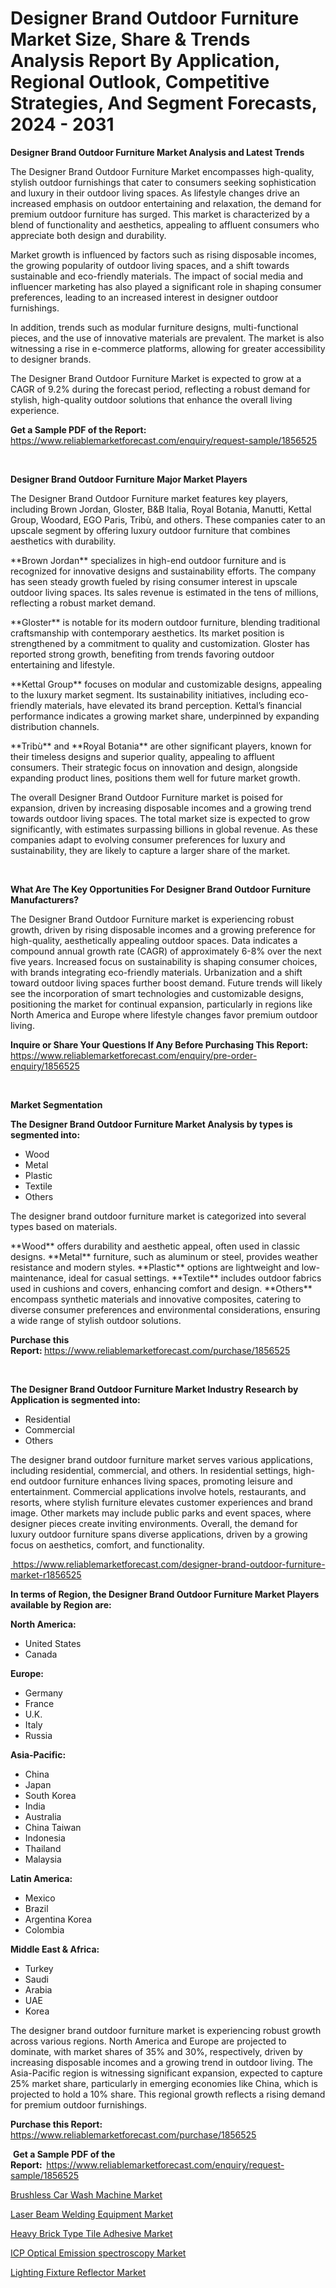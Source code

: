 <p><h1>Designer Brand Outdoor Furniture Market Size, Share & Trends Analysis Report By Application, Regional Outlook, Competitive Strategies, And Segment Forecasts, 2024 - 2031</h1></p><p><strong>Designer Brand Outdoor Furniture Market Analysis and Latest Trends</strong></p>
<p><p>The Designer Brand Outdoor Furniture Market encompasses high-quality, stylish outdoor furnishings that cater to consumers seeking sophistication and luxury in their outdoor living spaces. As lifestyle changes drive an increased emphasis on outdoor entertaining and relaxation, the demand for premium outdoor furniture has surged. This market is characterized by a blend of functionality and aesthetics, appealing to affluent consumers who appreciate both design and durability.</p><p>Market growth is influenced by factors such as rising disposable incomes, the growing popularity of outdoor living spaces, and a shift towards sustainable and eco-friendly materials. The impact of social media and influencer marketing has also played a significant role in shaping consumer preferences, leading to an increased interest in designer outdoor furnishings.</p><p>In addition, trends such as modular furniture designs, multi-functional pieces, and the use of innovative materials are prevalent. The market is also witnessing a rise in e-commerce platforms, allowing for greater accessibility to designer brands.</p><p>The Designer Brand Outdoor Furniture Market is expected to grow at a CAGR of 9.2% during the forecast period, reflecting a robust demand for stylish, high-quality outdoor solutions that enhance the overall living experience.</p></p>
<p><strong>Get a Sample PDF of the Report:&nbsp;</strong> <a href="https://www.reliablemarketforecast.com/enquiry/request-sample/1856525?utm_campaign=1569&utm_medium=2&utm_source=Github&utm_content=ia&utm_term=20102024&utm_id=designer-brand-outdoor-furniture">https://www.reliablemarketforecast.com/enquiry/request-sample/1856525</a></p>
<p>&nbsp;</p>
<p><strong>Designer Brand Outdoor Furniture Major Market Players</strong></p>
<p><p>The Designer Brand Outdoor Furniture market features key players, including Brown Jordan, Gloster, B&B Italia, Royal Botania, Manutti, Kettal Group, Woodard, EGO Paris, Tribù, and others. These companies cater to an upscale segment by offering luxury outdoor furniture that combines aesthetics with durability.</p><p>**Brown Jordan** specializes in high-end outdoor furniture and is recognized for innovative designs and sustainability efforts. The company has seen steady growth fueled by rising consumer interest in upscale outdoor living spaces. Its sales revenue is estimated in the tens of millions, reflecting a robust market demand.</p><p>**Gloster** is notable for its modern outdoor furniture, blending traditional craftsmanship with contemporary aesthetics. Its market position is strengthened by a commitment to quality and customization. Gloster has reported strong growth, benefiting from trends favoring outdoor entertaining and lifestyle. </p><p>**Kettal Group** focuses on modular and customizable designs, appealing to the luxury market segment. Its sustainability initiatives, including eco-friendly materials, have elevated its brand perception. Kettal’s financial performance indicates a growing market share, underpinned by expanding distribution channels.</p><p>**Tribù** and **Royal Botania** are other significant players, known for their timeless designs and superior quality, appealing to affluent consumers. Their strategic focus on innovation and design, alongside expanding product lines, positions them well for future market growth.</p><p>The overall Designer Brand Outdoor Furniture market is poised for expansion, driven by increasing disposable incomes and a growing trend towards outdoor living spaces. The total market size is expected to grow significantly, with estimates surpassing billions in global revenue. As these companies adapt to evolving consumer preferences for luxury and sustainability, they are likely to capture a larger share of the market.</p></p>
<p>&nbsp;</p>
<p><strong>What Are The Key Opportunities For Designer Brand Outdoor Furniture Manufacturers?</strong></p>
<p><p>The Designer Brand Outdoor Furniture market is experiencing robust growth, driven by rising disposable incomes and a growing preference for high-quality, aesthetically appealing outdoor spaces. Data indicates a compound annual growth rate (CAGR) of approximately 6-8% over the next five years. Increased focus on sustainability is shaping consumer choices, with brands integrating eco-friendly materials. Urbanization and a shift toward outdoor living spaces further boost demand. Future trends will likely see the incorporation of smart technologies and customizable designs, positioning the market for continual expansion, particularly in regions like North America and Europe where lifestyle changes favor premium outdoor living.</p></p>
<p><strong>Inquire or Share Your Questions If Any Before Purchasing This Report:</strong> <a href="https://www.reliablemarketforecast.com/enquiry/pre-order-enquiry/1856525?utm_campaign=1569&utm_medium=2&utm_source=Github&utm_content=ia&utm_term=20102024&utm_id=designer-brand-outdoor-furniture">https://www.reliablemarketforecast.com/enquiry/pre-order-enquiry/1856525</a></p>
<p>&nbsp;</p>
<p><strong>Market Segmentation</strong></p>
<p><strong>The Designer Brand Outdoor Furniture Market Analysis by types is segmented into:</strong></p>
<p><ul><li>Wood</li><li>Metal</li><li>Plastic</li><li>Textile</li><li>Others</li></ul></p>
<p><p>The designer brand outdoor furniture market is categorized into several types based on materials. </p><p>**Wood** offers durability and aesthetic appeal, often used in classic designs. **Metal** furniture, such as aluminum or steel, provides weather resistance and modern styles. **Plastic** options are lightweight and low-maintenance, ideal for casual settings. **Textile** includes outdoor fabrics used in cushions and covers, enhancing comfort and design. **Others** encompass synthetic materials and innovative composites, catering to diverse consumer preferences and environmental considerations, ensuring a wide range of stylish outdoor solutions.</p></p>
<p><strong>Purchase this Report:&nbsp;</strong><a href="https://www.reliablemarketforecast.com/purchase/1856525?utm_campaign=1569&utm_medium=2&utm_source=Github&utm_content=ia&utm_term=20102024&utm_id=designer-brand-outdoor-furniture">https://www.reliablemarketforecast.com/purchase/1856525</a></p>
<p>&nbsp;</p>
<p><strong>The Designer Brand Outdoor Furniture Market Industry Research by Application is segmented into:</strong></p>
<p><ul><li>Residential</li><li>Commercial</li><li>Others</li></ul></p>
<p><p>The designer brand outdoor furniture market serves various applications, including residential, commercial, and others. In residential settings, high-end outdoor furniture enhances living spaces, promoting leisure and entertainment. Commercial applications involve hotels, restaurants, and resorts, where stylish furniture elevates customer experiences and brand image. Other markets may include public parks and event spaces, where designer pieces create inviting environments. Overall, the demand for luxury outdoor furniture spans diverse applications, driven by a growing focus on aesthetics, comfort, and functionality.</p></p>
<p><a href="https://www.reliablemarketforecast.com/designer-brand-outdoor-furniture-market-r1856525?utm_campaign=1569&utm_medium=2&utm_source=Github&utm_content=ia&utm_term=20102024&utm_id=designer-brand-outdoor-furniture">&nbsp;https://www.reliablemarketforecast.com/designer-brand-outdoor-furniture-market-r1856525</a></p>
<p><strong>In terms of Region, the Designer Brand Outdoor Furniture Market Players available by Region are:</strong></p>
<p>
    <p> <strong> North America: </strong>
        <ul>
            <li>United States</li>
            <li>Canada</li>
        </ul>
        </p> 
    <p> <strong> Europe: </strong>
        <ul>
            <li>Germany</li>
            <li>France</li>
            <li>U.K.</li>
            <li>Italy</li>
            <li>Russia</li>
        </ul>
        </p> 
    <p> <strong> Asia-Pacific: </strong>
        <ul>
            <li>China</li>
            <li>Japan</li>
            <li>South Korea</li>
            <li>India</li>
            <li>Australia</li>
            <li>China Taiwan</li>
            <li>Indonesia</li>
            <li>Thailand</li>
            <li>Malaysia</li>
        </ul>
        </p> 
    <p> <strong> Latin America: </strong>
        <ul>
            <li>Mexico</li>
            <li>Brazil</li>
            <li>Argentina Korea</li>
            <li>Colombia</li>
        </ul>
        </p> 
    <p> <strong> Middle East & Africa: </strong>
        <ul>
            <li>Turkey</li>
            <li>Saudi</li>
            <li>Arabia</li>
            <li>UAE</li>
            <li>Korea</li>
        </ul>
    </p>
    </p>
<p><p>The designer brand outdoor furniture market is experiencing robust growth across various regions. North America and Europe are projected to dominate, with market shares of 35% and 30%, respectively, driven by increasing disposable incomes and a growing trend in outdoor living. The Asia-Pacific region is witnessing significant expansion, expected to capture 25% market share, particularly in emerging economies like China, which is projected to hold a 10% share. This regional growth reflects a rising demand for premium outdoor furnishings.</p></p>
<p><strong>Purchase this Report: </strong><a href="https://www.reliablemarketforecast.com/purchase/1856525?utm_campaign=1569&utm_medium=2&utm_source=Github&utm_content=ia&utm_term=20102024&utm_id=designer-brand-outdoor-furniture">https://www.reliablemarketforecast.com/purchase/1856525</a></p>
<p>&nbsp;<strong>Get a Sample PDF of the Report:&nbsp;&nbsp;</strong><a href="https://www.reliablemarketforecast.com/enquiry/request-sample/1856525?utm_campaign=1569&utm_medium=2&utm_source=Github&utm_content=ia&utm_term=20102024&utm_id=designer-brand-outdoor-furniture">https://www.reliablemarketforecast.com/enquiry/request-sample/1856525</a></p>
<p><strong></strong></p>
<p><p><a href="https://www.linkedin.com/pulse/future-brushless-car-wash-machine-market-global-forecast-trends-cvj1f?utm_campaign=1569&utm_medium=2&utm_source=Github&utm_content=ia&utm_term=20102024&utm_id=designer-brand-outdoor-furniture">Brushless Car Wash Machine Market</a></p><p><a href="https://www.linkedin.com/pulse/laser-beam-welding-equipment-market-ecosystem-competitive-db4sf?utm_campaign=1569&utm_medium=2&utm_source=Github&utm_content=ia&utm_term=20102024&utm_id=designer-brand-outdoor-furniture">Laser Beam Welding Equipment Market</a></p><p><a href="https://github.com/NargisHussain432/Market-Research-Report-List-1/blob/main/heavy-brick-type-tile-adhesive-market.md?utm_campaign=1569&utm_medium=2&utm_source=Github&utm_content=ia&utm_term=20102024&utm_id=designer-brand-outdoor-furniture">Heavy Brick Type Tile Adhesive Market</a></p><p><a href="https://www.linkedin.com/pulse/icp-optical-emission-spectroscopy-market-size-growth-industry-wxkdf?utm_campaign=1569&utm_medium=2&utm_source=Github&utm_content=ia&utm_term=20102024&utm_id=designer-brand-outdoor-furniture">ICP Optical Emission spectroscopy Market</a></p><p><a href="https://www.linkedin.com/pulse/digital-transformation-lighting-fixture-reflector-industry-p77kf?utm_campaign=1569&utm_medium=2&utm_source=Github&utm_content=ia&utm_term=20102024&utm_id=designer-brand-outdoor-furniture">Lighting Fixture Reflector Market</a></p></p>
